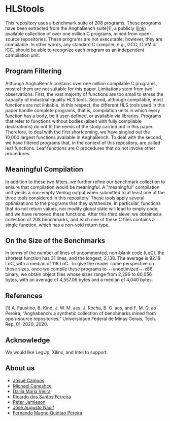 # HLStools

This repository uses a benchmark suite of 208 programs. These programs have been extracted from the AnghaBench suite[1], a publicly ([link](http://cuda.dcc.ufmg.br/angha/))  available collection of over one million C programs, mined from open-source repositories. These programs are not executable; however, they are compilable. In other words, any standard C compiler, e.g., GCC, LLVM or ICC, should be able to recognize each program as an independent compilation unit.

## Program Filtering

Although AnghaBench contains over one million compilable C programs, most of them are not suitable for this paper. Limitations stem from two observations. First, the vast majority of functions are too small to stress the capacity of industrial-quality HLS tools. Second, although compilable, most functions are not linkable. In this respect, the different HLS tools used in this paper handle complete programs, that is, compilation units in which every function has a body, be it user-defined, or available via libraries. Programs that refer to functions without bodies (albeit with fully compilable declarations) do not fit the needs of the study carried out in this paper. Therefore, to deal with the first shortcoming, we have singled out the 10,000 largest functions available in AnghaBench. To deal with the second, we have filtered programs that, in the context of this repository, are called leaf functions. Leaf functions are C procedures that do not invoke other procedures.

## Meaningful Compilation

In addition to these two filters, we further refine our benchmark collection to ensure that compilation would be meaningful. A "meaningful" compilation unit yields a non-empty Verilog output when submitted to at least one of the three tools considered in this repository. These tools apply several optimizations to the programs that they synthesize. In particular, functions that do not return values, nor modify global state will lead to empty code, and we have removed these functions. After this third sieve, we obtained a collection of 208 benchmarks, and each one of these C files contains a single function, which has a non-void return type.

## On the Size of the Benchmarks

In terms of the number of lines of uncommented, non-blank code (LoC), the shortest function has 31 lines, and the longest, 2,138. The average is 92.18 LoC, with a median of 118 LoC. To give the reader some perspective on these sizes, once we compile these programs to---unoptimized---x86 binary, we obtain object files whose sizes range from 2,296 to 60,056 bytes, with an average of 4,557.06 bytes and a median of 4,040 bytes.

## References

[1] A. Faustino, B. Kind, J. W. M. aes, J. Rocha, B. G. aes, and F. M. Q. ao Pereira, “Anghabench: a synthetic collection of benchmarks mined from open-source repositories,” Universidade Federal de Minas Gerais, Tech. Rep. 01-2020, 2020.

## Acknowledge

We would like LegUp, Xilinx, and Intel to support. 

## About us
  
  - [Josué Campos](https://www.linkedin.com/in/josuecampos-729a8216b/)
  - [Michael Caneshce](https://canesche.github.io/)
  - [Dalila Maria Vieira](https://www.linkedin.com/in/maria-dalila-vieira/)
  - [Ricardo dos Santos Ferreira](http://www2.dpi.ufv.br/?page_id=546)
  - [Peter Jamieson](http://www.miamioh.edu/cec/academics/departments/ece/about/faculty-staff/jamieson-bio/index.html)
  - [José Augusto Nacif](https://www.linkedin.com/in/jose-augusto-nacif-b283738/)
  - [Fernando Magno Quintao Pereira](https://homepages.dcc.ufmg.br/~fernando/)
